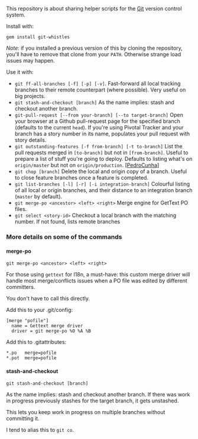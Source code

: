 This repository is about sharing helper scripts for the [Git](http://git-scm.com/)
version control system.

Install with:

    gem install git-whistles

*Note*: if you installed a previous version of this by cloning the repository, you'll have to remove that clone from your `PATH`.
Otherwise strange load issues may happen.

Use it with:

- `git ff-all-branches [-f] [-p] [-v]`. Fast-forward all local tracking branches to their remote counterpart (where possible). Very useful on big projects.
- `git stash-and-checkout [branch]` As the name implies: stash and checkout another branch.
- `git-pull-request [--from your-branch] [--to target-branch]` Open your browser at a Github pull-request page for the specified branch (defaults to the current `head`). If you're using Pivotal Tracker and your branch has a story number in its name, populates your pull request with story details.
- `git outstanding-features [-f from-branch] [-t to-branch]` List the pull requests merged in `[to-branch]` but not in `[from-branch]`. Useful to prepare a list of stuff you're going to deploy. Defaults to listing what's on `origin/master` but not on `origin/production`. [[PedroCunha](https://github.com/PedroCunha)] 
- `git chop [branch]` Delete the local and origin copy of a branch. Useful to close feature branches once a feature is completed.
- `git list-branches [-l] [-r] [-i integration-branch]` Colourful listing of all local or origin branches, and their distance to an integration branch (`master` by default).
- `git merge-po <ancestor> <left> <right>` Merge engine for GetText PO files.
- `git select <story-id>` Checkout a local branch with the matching number. If not found, lists remote branches

### More details on some of the commands


#### merge-po

`git merge-po <ancestor> <left> <right>`

For those using `gettext` for I18n, a must-have: this custom merge driver 
will handle most merge/conflicts issues when a PO file was edited by different
committers.

You don't have to call this directly.

Add this to your .git/config:

    [merge "pofile"]
      name = Gettext merge driver
      driver = git merge-po %O %A %B

Add this to .gitattributes:

    *.po   merge=pofile
    *.pot  merge=pofile


#### stash-and-checkout

`git stash-and-checkout [branch]`

As the name implies: stash and checkout another branch.
If there was work in progress previously stashes for the target branch, it gets
unstashed.

This lets you keep work in progress on multiple branches without committing it.

I tend to alias this to `git co`.

